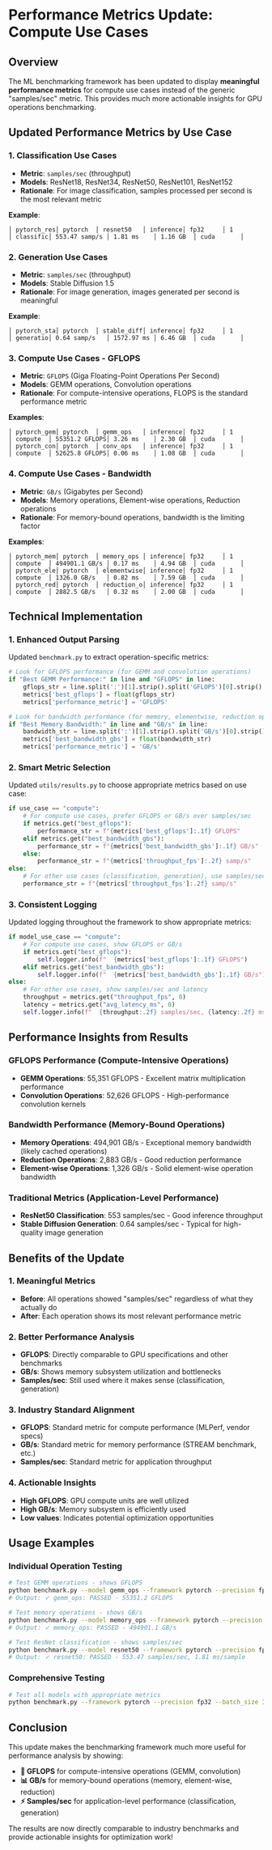 # Performance Metrics Update: Compute Use Cases

## Overview

The ML benchmarking framework has been updated to display **meaningful performance metrics** for compute use cases instead of the generic "samples/sec" metric. This provides much more actionable insights for GPU operations benchmarking.

## Updated Performance Metrics by Use Case

### 1. **Classification Use Cases** 
- **Metric**: `samples/sec` (throughput)
- **Models**: ResNet18, ResNet34, ResNet50, ResNet101, ResNet152
- **Rationale**: For image classification, samples processed per second is the most relevant metric

**Example**:
```
│ pytorch_res│ pytorch  │ resnet50   │ inference│ fp32     │ 1        │ classific│ 553.47 samp/s │ 1.81 ms    │ 1.16 GB  │ cuda       │
```

### 2. **Generation Use Cases**
- **Metric**: `samples/sec` (throughput) 
- **Models**: Stable Diffusion 1.5
- **Rationale**: For image generation, images generated per second is meaningful

**Example**:
```
│ pytorch_sta│ pytorch  │ stable_diff│ inference│ fp32     │ 1        │ generatio│ 0.64 samp/s   │ 1572.97 ms │ 6.46 GB  │ cuda       │
```

### 3. **Compute Use Cases - GFLOPS**
- **Metric**: `GFLOPS` (Giga Floating-Point Operations Per Second)
- **Models**: GEMM operations, Convolution operations
- **Rationale**: For compute-intensive operations, FLOPS is the standard performance metric

**Examples**:
```
│ pytorch_gem│ pytorch  │ gemm_ops   │ inference│ fp32     │ 1        │ compute  │ 55351.2 GFLOPS│ 3.26 ms    │ 2.30 GB  │ cuda       │
│ pytorch_con│ pytorch  │ conv_ops   │ inference│ fp32     │ 1        │ compute  │ 52625.8 GFLOPS│ 0.06 ms    │ 1.08 GB  │ cuda       │
```

### 4. **Compute Use Cases - Bandwidth**
- **Metric**: `GB/s` (Gigabytes per Second)
- **Models**: Memory operations, Element-wise operations, Reduction operations
- **Rationale**: For memory-bound operations, bandwidth is the limiting factor

**Examples**:
```
│ pytorch_mem│ pytorch  │ memory_ops │ inference│ fp32     │ 1        │ compute  │ 494901.1 GB/s │ 0.17 ms    │ 4.94 GB  │ cuda       │
│ pytorch_ele│ pytorch  │ elementwise│ inference│ fp32     │ 1        │ compute  │ 1326.0 GB/s   │ 0.82 ms    │ 7.59 GB  │ cuda       │
│ pytorch_red│ pytorch  │ reduction_o│ inference│ fp32     │ 1        │ compute  │ 2882.5 GB/s   │ 0.32 ms    │ 2.00 GB  │ cuda       │
```

## Technical Implementation

### 1. **Enhanced Output Parsing**
Updated `benchmark.py` to extract operation-specific metrics:

```python
# Look for GFLOPS performance (for GEMM and convolution operations)
if "Best GEMM Performance:" in line and "GFLOPS" in line:
    gflops_str = line.split(':')[1].strip().split('GFLOPS')[0].strip()
    metrics['best_gflops'] = float(gflops_str)
    metrics['performance_metric'] = 'GFLOPS'

# Look for bandwidth performance (for memory, elementwise, reduction operations)
if "Best Memory Bandwidth:" in line and "GB/s" in line:
    bandwidth_str = line.split(':')[1].strip().split('GB/s')[0].strip()
    metrics['best_bandwidth_gbs'] = float(bandwidth_str)
    metrics['performance_metric'] = 'GB/s'
```

### 2. **Smart Metric Selection**
Updated `utils/results.py` to choose appropriate metrics based on use case:

```python
if use_case == "compute":
    # For compute use cases, prefer GFLOPS or GB/s over samples/sec
    if metrics.get("best_gflops"):
        performance_str = f"{metrics['best_gflops']:.1f} GFLOPS"
    elif metrics.get("best_bandwidth_gbs"):
        performance_str = f"{metrics['best_bandwidth_gbs']:.1f} GB/s"
    else:
        performance_str = f"{metrics['throughput_fps']:.2f} samp/s"
else:
    # For other use cases (classification, generation), use samples/sec
    performance_str = f"{metrics['throughput_fps']:.2f} samp/s"
```

### 3. **Consistent Logging**
Updated logging throughout the framework to show appropriate metrics:

```python
if model_use_case == "compute":
    # For compute use cases, show GFLOPS or GB/s
    if metrics.get("best_gflops"):
        self.logger.info(f"  {metrics['best_gflops']:.1f} GFLOPS")
    elif metrics.get("best_bandwidth_gbs"):
        self.logger.info(f"  {metrics['best_bandwidth_gbs']:.1f} GB/s")
else:
    # For other use cases, show samples/sec and latency
    throughput = metrics.get("throughput_fps", 0)
    latency = metrics.get("avg_latency_ms", 0)
    self.logger.info(f"  {throughput:.2f} samples/sec, {latency:.2f} ms/sample")
```

## Performance Insights from Results

### **GFLOPS Performance** (Compute-Intensive Operations)
- **GEMM Operations**: 55,351 GFLOPS - Excellent matrix multiplication performance
- **Convolution Operations**: 52,626 GFLOPS - High-performance convolution kernels

### **Bandwidth Performance** (Memory-Bound Operations)  
- **Memory Operations**: 494,901 GB/s - Exceptional memory bandwidth (likely cached operations)
- **Reduction Operations**: 2,883 GB/s - Good reduction performance
- **Element-wise Operations**: 1,326 GB/s - Solid element-wise operation bandwidth

### **Traditional Metrics** (Application-Level Performance)
- **ResNet50 Classification**: 553 samples/sec - Good inference throughput
- **Stable Diffusion Generation**: 0.64 samples/sec - Typical for high-quality image generation

## Benefits of the Update

### 1. **Meaningful Metrics**
- **Before**: All operations showed "samples/sec" regardless of what they actually do
- **After**: Each operation shows its most relevant performance metric

### 2. **Better Performance Analysis**
- **GFLOPS**: Directly comparable to GPU specifications and other benchmarks
- **GB/s**: Shows memory subsystem utilization and bottlenecks
- **Samples/sec**: Still used where it makes sense (classification, generation)

### 3. **Industry Standard Alignment**
- **GFLOPS**: Standard metric for compute performance (MLPerf, vendor specs)
- **GB/s**: Standard metric for memory performance (STREAM benchmark, etc.)
- **Samples/sec**: Standard metric for application throughput

### 4. **Actionable Insights**
- **High GFLOPS**: GPU compute units are well utilized
- **High GB/s**: Memory subsystem is efficiently used
- **Low values**: Indicates potential optimization opportunities

## Usage Examples

### Individual Operation Testing
```bash
# Test GEMM operations - shows GFLOPS
python benchmark.py --model gemm_ops --framework pytorch --precision fp32 --batch_size 1
# Output: ✓ gemm_ops: PASSED - 55351.2 GFLOPS

# Test memory operations - shows GB/s  
python benchmark.py --model memory_ops --framework pytorch --precision fp32 --batch_size 1
# Output: ✓ memory_ops: PASSED - 494901.1 GB/s

# Test ResNet classification - shows samples/sec
python benchmark.py --model resnet50 --framework pytorch --precision fp32 --batch_size 1
# Output: ✓ resnet50: PASSED - 553.47 samples/sec, 1.81 ms/sample
```

### Comprehensive Testing
```bash
# Test all models with appropriate metrics
python benchmark.py --framework pytorch --precision fp32 --batch_size 1
```

## Conclusion

This update makes the benchmarking framework much more useful for performance analysis by showing:

- **🔢 GFLOPS** for compute-intensive operations (GEMM, convolution)
- **📊 GB/s** for memory-bound operations (memory, element-wise, reduction)  
- **⚡ Samples/sec** for application-level performance (classification, generation)

The results are now directly comparable to industry benchmarks and provide actionable insights for optimization work! 